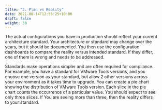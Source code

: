 ```yaml
---
title: "3. Plan vs Reality"
date: 2021-06-14T12:55:25+10:00
draft: false
weight: 30
---
```


The actual configurations you have in production should reflect your current architecture standard. Your architecture or standard may change over the years, but it should be documented. You then use the configuration dashboards to compare the reality versus intended standard. If they differ, one of them is wrong and needs to be addressed.

Standards make operations simpler and are often required for compliance. For example, you have a standard for VMware Tools versions, and you choose one version as your standard, but allow 2 other versions across your environment as it takes time to upgrade. You can create a pie chart showing the distribution of VMware Tools version. Each slice in the pie chart counts the occurrence of a particular value. You should expect to see only three slices. If You are seeing more than three, then the reality differs to your standard.